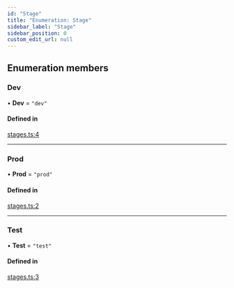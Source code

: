 ```yaml
---
id: "Stage"
title: "Enumeration: Stage"
sidebar_label: "Stage"
sidebar_position: 0
custom_edit_url: null
---
```


## Enumeration members

### Dev

• **Dev** = `"dev"`

#### Defined in

[stages.ts:4](https://github.com/awslabs/green-boost/blob/1e9314a/packages/gboost-infra/src/stages.ts#L4)

___

### Prod

• **Prod** = `"prod"`

#### Defined in

[stages.ts:2](https://github.com/awslabs/green-boost/blob/1e9314a/packages/gboost-infra/src/stages.ts#L2)

___

### Test

• **Test** = `"test"`

#### Defined in

[stages.ts:3](https://github.com/awslabs/green-boost/blob/1e9314a/packages/gboost-infra/src/stages.ts#L3)
